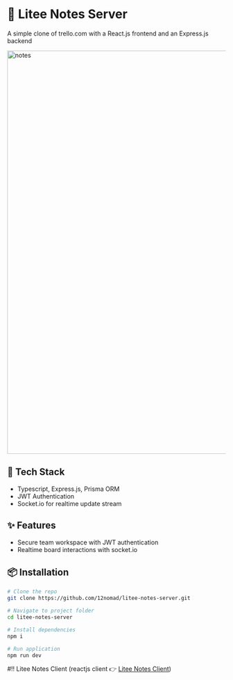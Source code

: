 # 📒 Litee Notes Server

A simple clone of trello.com with a React.js frontend and an Express.js backend

<img width="1920" height="928" alt="notes" src="https://github.com/user-attachments/assets/8678fd17-9dc6-4fad-9514-63b4ac264cd1" />

## 🚀 Tech Stack

- Typescript, Express.js, Prisma ORM
- JWT Authentication
- Socket.io for realtime update stream

## ✨ Features

- Secure team workspace with JWT authentication
- Realtime board interactions with socket.io

## 📦 Installation

```bash
# Clone the repo
git clone https://github.com/12nomad/litee-notes-server.git

# Navigate to project folder
cd litee-notes-server

# Install dependencies
npm i

# Run application
npm run dev
```

#‼️ Litee Notes Client (reactjs client 👉 [Litee Notes Client](https://github.com/12nomad/litee-notes-client)) 
